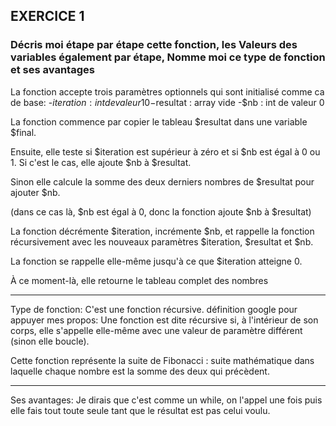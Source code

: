 ## EXERCICE 1

### Décris moi étape par étape cette fonction, les Valeurs des variables également par étape, Nomme moi ce type de fonction et ses avantages

La fonction accepte trois paramètres optionnels qui sont initialisé comme ca de base:
-$iteration : int de valeur 10
-$resultat : array vide
-$nb : int de valeur 0

La fonction commence par copier le tableau $resultat dans une variable $final.

Ensuite, elle teste si $iteration est supérieur à zéro et si $nb est égal à 0 ou 1. Si c'est le cas, elle ajoute $nb à $resultat.

Sinon elle calcule la somme des deux derniers nombres de $resultat pour ajouter $nb.

(dans ce cas là, $nb est égal à 0, donc la fonction ajoute $nb à $resultat)

La fonction décrémente $iteration, incrémente $nb, et rappelle la fonction récursivement avec les nouveaux paramètres $iteration, $resultat et $nb.

La fonction se rappelle elle-même jusqu'à ce que $iteration atteigne 0.
  
À ce moment-là, elle retourne le tableau complet des nombres

-----------------

Type de fonction: C'est une fonction récursive.
définition google pour appuyer mes propos:
Une fonction est dite récursive si, à l'intérieur de son corps, elle s'appelle elle-même avec une valeur de paramètre différent (sinon elle boucle).

Cette fonction représente la suite de Fibonacci : suite mathématique dans laquelle chaque nombre est la somme des deux qui précèdent.

-----------------

Ses avantages: Je dirais que c'est comme un while, on l'appel une fois puis elle 
fais tout toute seule tant que le résultat est pas celui voulu.